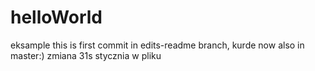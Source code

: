 # helloWorld
eksample
this is first commit in edits-readme branch, kurde
now also in master:)
zmiana 31s stycznia w pliku
